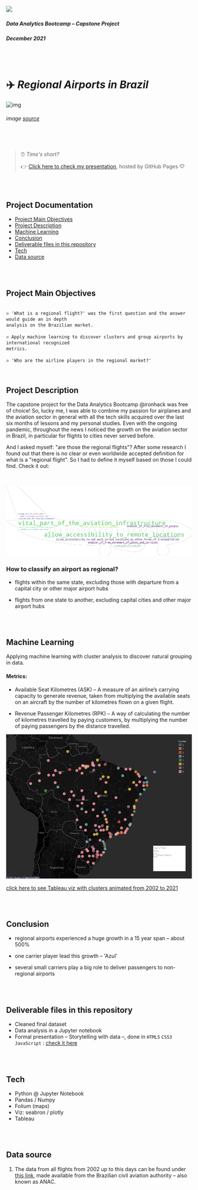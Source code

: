 <img src="https://bit.ly/2VnXWr2" width="60">

##### *Data Analytics Bootcamp* – Capstone Project
##### December 2021


<br>

<br>

# ✈️ *Regional Airports in Brazil*

![img](airplane.png)

###### <i>image [source](https://unsplash.com/@x_vinicius?utm_source=unsplash&utm_medium=referral&utm_content=creditCopyText)</i>

<br>

<br>

> ⏰ <i>Time's short?</i>
>
> 👉 [Click here to check my presentation](https://fealt.github.io/brazilian-regional-airports/), hosted by GitHub Pages ♡

<br>

<br>

## Project Documentation
- [Project Main Objectives](#project-main-objectives)
- [Project Description](#project-description)
- [Machine Learning](#machine_learning)
- [Conclusion](#conclusion)
- [Deliverable files in this repository](#deliverables)
- [Tech](#tech)
- [Data source](#data_source)

<br>

<br>

<a name="project-main-objectives"></a>

## Project Main Objectives

```

▫️ 'What is a regional flight?' was the first question and the answer would guide an in depth
analysis on the Brazilian market.

▫️ Apply machine learning to discover clusters and group airports by international recognized
metrics.

▫️ 'Who are the airline players in the regional market?'

```

<br>

<a name="project-description"></a>

## Project Description

The capstone project for the Data Analytics Bootcamp @ironhack was free of choice! So, lucky me, I was able to combine my passion for airplanes and the aviation sector in general with all the tech skills acquired over the last six months of lessons and my personal studies. Even with the ongoing pandemic, throughout the news I noticed the growth on the aviation sector in Brazil, in particular for flights to cities never served before.

And I asked myself: "are those the regional flights"? After some research I found out that​ there is no clear or even worldwide accepted definition for what is a "regional flight". So I had to define it myself based on those I could find. Check it out:

<br>

![img](/images/regional_airport_wordcloud.png)

### How to classify an airport as regional?

- flights within the same state, excluding those with departure from a capital city or other major airport hubs

- flights from one state to another, excluding capital cities and other major airport hubs

<br>

<br>

<a name="machine_learning"></a>

## Machine Learning

Applying machine learning with cluster analysis to discover natural grouping in data.

#### Metrics:

* Available Seat Kilometres (ASK) – A measure of an airline’s carrying capacity to generate revenue, taken from multiplying the available seats on an aircraft by the number of kilometres flown on a given flight.

* Revenue Passenger Kilometres (RPK) – A way of calculating the number of kilometres travelled by paying customers, by multiplying the number of paying passengers by the distance travelled.

![img](/images/clusters_2021.png)

[click here to see Tableau viz with clusters animated from 2002 to 2021](https://public.tableau.com/app/profile/altermann/viz/clusters_16392451646750/Dashboard1)

<br>

<br>

<a name="conclusion"></a>

## Conclusion

* regional airports experienced a huge growth in a 15 year span – about 500%

* one carrier player lead this growth – 'Azul'

* several small carriers play a big role to deliver passengers to non-regional airports

<br>

<br>

<a name="deliverables"></a>

## Deliverable files in this repository

* Cleaned final dataset
* Data analysis in a Jupyter notebook
* Formal presentation – Storytelling with data –, done in `HTML5` `CSS3` `JavaScript` : [check it here](https://fealt.github.io/brazilian-regional-flights/)

<br>

<br>

<a name="tech"></a>

## Tech

   - Python @ Jupyter Notebook
   - Pandas / Numpy
   - Folium (maps)
   - Viz: seabron / plotly
   - Tableau

<br>

<br>

<a name="data_source"></a>

## Data source

1. The data from all flights from 2002 up to this days can be found under [this link](https://www.gov.br/anac/pt-br/assuntos/dados-e-estatisticas), made available from the Brazilian civil aviation authority – also known as ANAC. 

<br>

<br>

